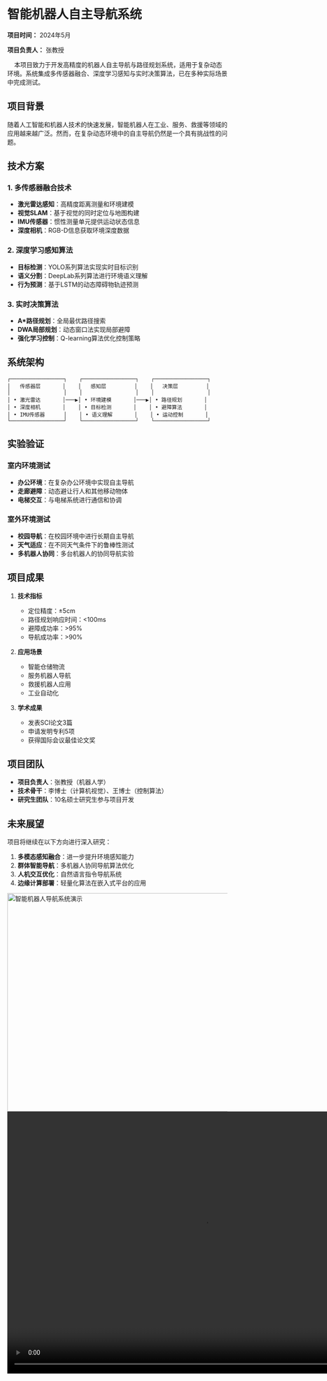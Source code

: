 # 智能机器人自主导航系统

**项目时间：** 2024年5月

**项目负责人：** 张教授

&nbsp;&nbsp;&nbsp;&nbsp;本项目致力于开发高精度的机器人自主导航与路径规划系统，适用于复杂动态环境。系统集成多传感器融合、深度学习感知与实时决策算法，已在多种实际场景中完成测试。

## 项目背景

随着人工智能和机器人技术的快速发展，智能机器人在工业、服务、救援等领域的应用越来越广泛。然而，在复杂动态环境中的自主导航仍然是一个具有挑战性的问题。

## 技术方案

### 1. 多传感器融合技术
- **激光雷达感知**：高精度距离测量和环境建模
- **视觉SLAM**：基于视觉的同时定位与地图构建
- **IMU传感器**：惯性测量单元提供运动状态信息
- **深度相机**：RGB-D信息获取环境深度数据

### 2. 深度学习感知算法
- **目标检测**：YOLO系列算法实现实时目标识别
- **语义分割**：DeepLab系列算法进行环境语义理解
- **行为预测**：基于LSTM的动态障碍物轨迹预测

### 3. 实时决策算法
- **A*路径规划**：全局最优路径搜索
- **DWA局部规划**：动态窗口法实现局部避障
- **强化学习控制**：Q-learning算法优化控制策略

## 系统架构

```
┌─────────────────┐    ┌─────────────────┐    ┌─────────────────┐
│   传感器层       │    │   感知层         │    │   决策层         │
│                 │    │                 │    │                 │
│ • 激光雷达       │───▶│ • 环境建模       │───▶│ • 路径规划       │
│ • 深度相机       │    │ • 目标检测       │    │ • 避障算法       │
│ • IMU传感器      │    │ • 语义理解       │    │ • 运动控制       │
└─────────────────┘    └─────────────────┘    └─────────────────┘
```

## 实验验证

### 室内环境测试
- **办公环境**：在复杂办公环境中实现自主导航
- **走廊避障**：动态避让行人和其他移动物体
- **电梯交互**：与电梯系统进行通信和协调

### 室外环境测试
- **校园导航**：在校园环境中进行长期自主导航
- **天气适应**：在不同天气条件下的鲁棒性测试
- **多机器人协同**：多台机器人的协同导航实验

## 项目成果

1. **技术指标**
   - 定位精度：±5cm
   - 路径规划响应时间：<100ms
   - 避障成功率：>95%
   - 导航成功率：>90%

2. **应用场景**
   - 智能仓储物流
   - 服务机器人导航
   - 救援机器人应用
   - 工业自动化

3. **学术成果**
   - 发表SCI论文3篇
   - 申请发明专利5项
   - 获得国际会议最佳论文奖

## 项目团队

- **项目负责人**：张教授（机器人学）
- **技术骨干**：李博士（计算机视觉）、王博士（控制算法）
- **研究生团队**：10名硕士研究生参与项目开发

## 未来展望

项目将继续在以下方向进行深入研究：

1. **多模态感知融合**：进一步提升环境感知能力
2. **群体智能导航**：多机器人协同导航算法优化
3. **人机交互优化**：自然语言指令导航系统
4. **边缘计算部署**：轻量化算法在嵌入式平台的应用

<img src="images/project1.jpg" alt="智能机器人导航系统演示" width="800" height="500">

<video width="900" height="600" controls>
  <source src="videos/project1.mp4" type="video/mp4">
  您的浏览器不支持视频播放。
</video> 